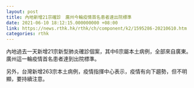 ```yaml
---
layout: post
title: 內地新增21宗確診　廣州今輪疫情首名患者達出院標準
date: 2021-06-10 18:12:15.000000000 +08:00
link: https://news.rthk.hk/rthk/ch/component/k2/1595286-20210610.htm
categories: rthk
---
```


內地過去一天新增21宗新型肺炎確診個案，其中6宗屬本土病例，全部來自廣東。廣州這一輪疫情首名患者達到出院標準。

另外，台灣新增263宗本土病例，疫情指揮中心表示，疫情有向下趨勢，但不明顯，要持續注意。
